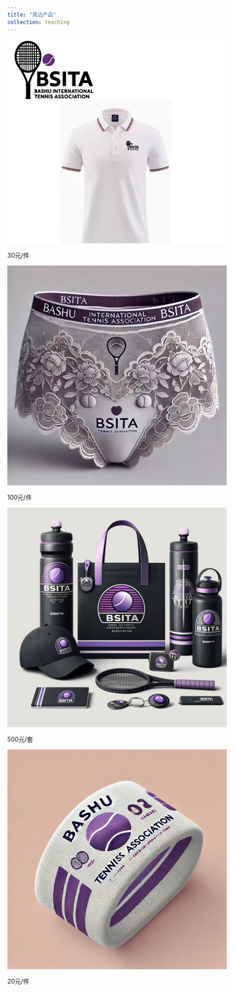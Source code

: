 ```yaml
---
title: "周边产品"
collection: teaching
---
```


![](https://github.com/BSITA-CQ/BSITA-CQ.github.io/blob/master/images/polo.jpg "BSITA文化衫")

30元/件

![](https://github.com/BSITA-CQ/BSITA-CQ.github.io/blob/master/images/underwear.jpg "BSITA文化内裤")

100元/件

![](https://github.com/BSITA-CQ/BSITA-CQ.github.io/blob/master/images/set.jpg "BSITA周边大礼包")

500元/套

![](https://github.com/BSITA-CQ/BSITA-CQ.github.io/blob/master/images/wrist.jpg "BSITA周边护腕")

20元/件




